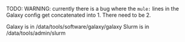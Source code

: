 TODO:
WARNING: currently there is a bug where the `mule:` lines in the Galaxy config get concatenated into 1. There need to be 2.

Galaxy is in /data/tools/software/galaxy/galaxy
Slurm is in /data/tools/admin/slurm
